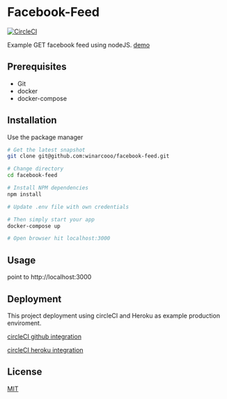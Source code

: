 # Facebook-Feed

[![CircleCI](https://circleci.com/gh/winarcooo/facebook-feed/tree/master.svg?style=svg)](https://circleci.com/gh/winarcooo/facebook-feed/tree/master)

Example GET facebook feed using nodeJS. [demo](https://alpha-centaury.herokuapp.com/)

## Prerequisites

* Git
* docker
* docker-compose

## Installation

Use the package manager 

```bash
# Get the latest snapshot
git clone git@github.com:winarcooo/facebook-feed.git

# Change directory
cd facebook-feed

# Install NPM dependencies
npm install

# Update .env file with own credentials

# Then simply start your app
docker-compose up

# Open browser hit localhost:3000

```

## Usage

point to http://localhost:3000

## Deployment

This project deployment using circleCI and Heroku as example production enviroment.

[circleCI github integration](https://medium.com/meshstudio/continuous-integration-with-circleci-and-nodejs-44c3cf0074a0)

[circleCI heroku integration](https://circleci.com/docs/2.0/deployment-integrations/#heroku)

## License
[MIT](https://choosealicense.com/licenses/mit/)